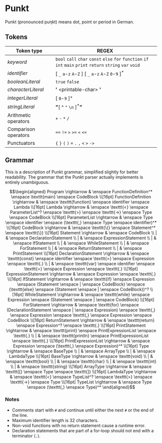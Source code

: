 # Punkt

Punkt (pronounced p&upsilon;&eta;kt) means dot, point or period in German.

## Tokens

|Token type|REGEX|
|----------|-----|
| *keyword* | `bool` `call` `char` `const` `else` `for` `function` `if` `int` `main` `print` `return` `string` `var` `void` |
| *identifier* |[ `_` `a`-`z`  `A`-`Z` ] [ `_` `a`-`z` `A`-`Z` `0`-`9` ]<sup>*</sup> |
| *booleanLiteral* | `true` `false` |
| *characterLiteral* | **\'** \<printable-char\> **\'** | 
| *integerLiteral* | [ `0`-`9` ]<sup>+</sup> |
| *stringLiteral* | **\"**[ ^ `"` `\n` ]<sup>*</sup>**\"** |
| Arithmetic operators | `+` `-` `*` `/` |
| Comparison operators | `==` `!=` `>` `>=` `<` `<=` |
| Punctuators | `{` `}` `(` `)` `=` `.` `,` `<` `>` `->` |

## Grammar

This is a description of Punkt grammar, simplified slightly for better readability. The grammar that the Punkt parser actually implements is entirely unambiguous.

```math
\begin{aligned}
Program \rightarrow & \enspace FunctionDefinition^* \enspace \texttt{main} \enspace CodeBlock \\[16pt]

FunctionDefinition \rightarrow & \enspace \texttt{function} \enspace identifier \enspace Lambda \\[16pt]

Lambda \rightarrow & \enspace \texttt{<} \enspace ParameterList^? \enspace \texttt{>} \enspace \texttt{->} \enspace Type \enspace CodeBlock \\[16pt]

ParameterList \rightarrow & \enspace Type \enspace identifier \enspace (\texttt{,} \enspace Type \enspace identifier)^* \\[16pt]

CodeBlock \rightarrow & \enspace \texttt{\{} \enspace Statement^* \enspace \texttt{\}} \\[16pt]
Statement \rightarrow & \enspace CodeBlock \\
| & \enspace DeclarationStatement \\
| & \enspace ExpressionStatement \\
| & \enspace IfStatement \\
| & \enspace WhileStatement \\
| & \enspace ForStatement \\
| & \enspace ReturnStatement \\
| & \enspace PrintStatement \\[16pt]

DeclarationStatement \rightarrow & \enspace \texttt{const} \enspace identifier \enspace \texttt{=} \enspace Expression \enspace \texttt{.} \\
| & \enspace \texttt{var} \enspace identifier \enspace \texttt{=} \enspace Expression \enspace \texttt{.} \\[16pt]

ExpressionStatement \rightarrow & \enspace Expression \enspace \texttt{.} \\[16pt]

IfStatement \rightarrow & \enspace \texttt{if} \enspace Expression \enspace (Statement \enspace | \enspace CodeBlock) \enspace (\texttt{else} \enspace (Statement \enspace | \enspace CodeBlock))^? \\[16pt]

WhileStatement \rightarrow & \enspace \texttt{while} \enspace Expression \enspace (Statement \enspace | \enspace CodeBlock) \\[16pt]

ForStatement \rightarrow & \enspace \texttt{for} \enspace (DeclarationStatement \enspace |  \enspace Expression) \enspace \texttt{,} \enspace Expression \enspace \texttt{,} \enspace Expression \enspace CodeBlock \\[16pt]

ReturnStatement \rightarrow & \enspace \texttt{return} \enspace Expression^? \enspace \texttt{.} \\[16pt]

PrintStatement \rightarrow & \enspace \texttt{print} \enspace PrintExpressionList \enspace \texttt{.} \\
| & \enspace \texttt{println} \enspace PrintExpressionList \enspace \texttt{.} \\[16pt]

PrintExpressionList \rightarrow & \enspace Expression \enspace (\texttt{,} \enspace Expression)^* \\[16pt]

Type \rightarrow & \enspace BaseType \\
| & \enspace ArrayType \\
| & \enspace LambdaType \\[16pt]

BaseType \rightarrow & \enspace \texttt{void} \\
| & \enspace \texttt{bool} \\
| & \enspace \texttt{char} \\
| & \enspace \texttt{int} \\
| & \enspace \texttt{string} \\[16pt]

ArrayType \rightarrow & \enspace \texttt{[} \enspace Type \enspace \texttt{]} \\[16pt]

LambdaType \rightarrow & \enspace \texttt{<} \enspace TypeList^? \enspace \texttt{>} \enspace \texttt{->} \enspace Type \\[16pt]

TypeList \rightarrow & \enspace Type \enspace (\texttt{,} \enspace Type)^*

\end{aligned}
```

<!-- Not sure if this level of detailed expression grammar is necessary.

Expression \rightarrow & \enspace AssignmentExpression \\[16pt]

AssignmentExpression \rightarrow & \enspace EqualityExpression \enspace \left((\ \texttt{=}\ |\ \texttt{+=}\ |\ \texttt{-=}\ |\ \texttt{*=}\ |\ \texttt{/=}\ |\ \texttt{\%=}\ ) \enspace EqualityExpression \right)^? \\[16pt]

EqualityExpression \rightarrow & \enspace ComparisonExpression \enspace ((\ \texttt{==}\ |\ \texttt{!=}\ ) \enspace ComparisonExpression)^* \\[16pt]

ComparisonExpression \rightarrow & \enspace AdditiveExpression \enspace ((\ \texttt{>}\ |\ \texttt{>=}\ |\ \texttt{<}\ |\ \texttt{<=}\ ) \enspace AdditiveExpression)^* \\[16pt]

AdditiveExpression \rightarrow & \enspace MultiplicativeExpression \enspace ((\ \texttt{+}\ |\ \texttt{-}\ ) \enspace MultiplicativeExpression)^* \\[16pt]

MultiplicativeExpression \rightarrow & \enspace UnaryExpression \enspace ((\ \texttt{*}\ |\ \texttt{/}\ |\ \texttt{\%}\ ) \enspace UnaryExpression)^* \\[16pt]

UnaryExpression \rightarrow & \enspace Atomic \\
| & \enspace \texttt{-} \enspace UnaryExpression \\
| & \enspace \texttt{+} \enspace UnaryExpression \\[16pt]

Atomic \rightarrow & \enspace \texttt{(} \enspace Expression \enspace \texttt{)} \\
| & \enspace IdentifierAtomic \\
| & \enspace LambdaAtomic \\
| & \enspace booleanLiteral \\
| & \enspace characterLiteral \\
| & \enspace integerLiteral \\
| & \enspace stringLiteral \\[16pt]

IdentifierAtomic \rightarrow & \enspace identifier \enspace LambdaInvocation^* \\[16pt]

LambdaAtomic \rightarrow & \enspace Lambda \enspace LambdaInvocation^* \\[16pt]
-->

### Notes

* Comments start with `#` and continue until either the next `#` or the end of the line.
* Maximum identifier length is 32 characters.
* Non-void functions with no return statement cause a runtime error.
* Declaration statements that are part of a for-loop should not end with a terminator (`.`).
